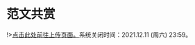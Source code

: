 # 范文共赏

!\>[点击此处前往上传页面。][1]系统关闭时间：2021.12.11 (周六) 23:59。

[1]:	https://nflsixer.top/#/writing/upload